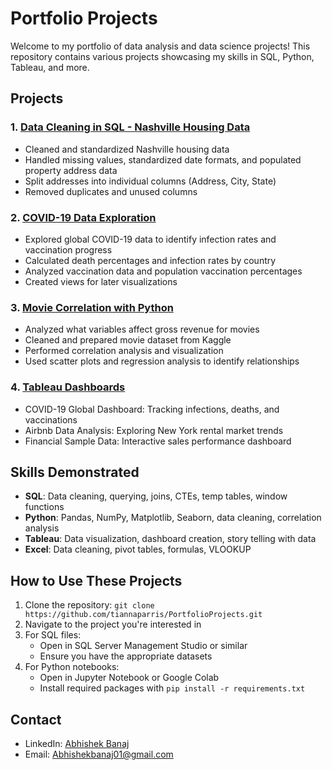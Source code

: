 # Portfolio Projects

Welcome to my portfolio of data analysis and data science projects! This repository contains various projects showcasing my skills in SQL, Python, Tableau, and more.

## Projects

### 1. [Data Cleaning in SQL - Nashville Housing Data](DataCleaningPortfolioProject.sql)
- Cleaned and standardized Nashville housing data
- Handled missing values, standardized date formats, and populated property address data
- Split addresses into individual columns (Address, City, State)
- Removed duplicates and unused columns

### 2. [COVID-19 Data Exploration](CovidPortfolioProject.sql)
- Explored global COVID-19 data to identify infection rates and vaccination progress
- Calculated death percentages and infection rates by country
- Analyzed vaccination data and population vaccination percentages
- Created views for later visualizations

### 3. [Movie Correlation with Python](Movie%20Correlation%20Project.ipynb)
- Analyzed what variables affect gross revenue for movies
- Cleaned and prepared movie dataset from Kaggle
- Performed correlation analysis and visualization
- Used scatter plots and regression analysis to identify relationships

### 4. [Tableau Dashboards](https://public.tableau.com/app/profile/tianna.parris)
- COVID-19 Global Dashboard: Tracking infections, deaths, and vaccinations
- Airbnb Data Analysis: Exploring New York rental market trends
- Financial Sample Data: Interactive sales performance dashboard

## Skills Demonstrated
- **SQL**: Data cleaning, querying, joins, CTEs, temp tables, window functions
- **Python**: Pandas, NumPy, Matplotlib, Seaborn, data cleaning, correlation analysis
- **Tableau**: Data visualization, dashboard creation, story telling with data
- **Excel**: Data cleaning, pivot tables, formulas, VLOOKUP

## How to Use These Projects
1. Clone the repository: `git clone https://github.com/tiannaparris/PortfolioProjects.git`
2. Navigate to the project you're interested in
3. For SQL files:
   - Open in SQL Server Management Studio or similar
   - Ensure you have the appropriate datasets
4. For Python notebooks:
   - Open in Jupyter Notebook or Google Colab
   - Install required packages with `pip install -r requirements.txt`

## Contact
- LinkedIn: [Abhishek Banaj](https://www.linkedin.com/in/abhishekbanaj/)
- Email: Abhishekbanaj01@gmail.com
